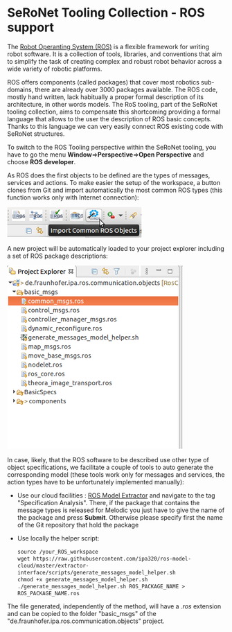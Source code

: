 # SeRoNet Tooling Collection - ROS support

The [Robot Operanting System (ROS)](https://www.ros.org/) is a flexible framework for writing robot software. It is a collection of tools, libraries, and conventions that aim to simplify the task of creating complex and robust robot behavior across a wide variety of robotic platforms.

ROS offers components (called packages) that cover most robotics sub-domains, there are already over 3000 packages available. The ROS code, mostly hand written, lack habitually a proper formal description of its architecture, in other words models. The RoS tooling, part of the SeRoNet tooling collection, aims to compensate this shortcoming providing a formal language that allows to the user the description of ROS basic concepts. Thanks to this language we can very easily connect ROS existing code with SeRoNet structures.

To switch to the ROS Tooling perspective within the SeRoNet tooling, you have to go the menu **Window**=>**Perspective**=>**Open Perspective** and choose **ROS developer**.

As ROS does the first objects to be defined are the types of messages, services and actions. To make easier the setup of the workspace, a button clones from Git and import automatically the most common ROS types (this function works only with Internet connection):

 ![ImportROSCommonObjects](Screenshots/01-ImportCommnObjects.png)

A new project will be automatically loaded to your project explorer including a set of ROS package descriptions:

 ![de.fraunhofer.ipa.ros.communication.objects.png](Screenshots/de.fraunhofer.ipa.ros.communication.objects.png)

In case, likely, that the ROS software to be described use other type of object specifications, we facilitate a couple of tools to auto generate the corresponding model (these tools work only for messages and services, the action types have to be unfortunately implemented manually):

- Use our cloud facilities : [ROS Model Extractor](http://ros-model.seronet-project.de/) and navigate to the tag "Specification Analysis". There, if the package that contains the message types is released for Melodic you just have to give the name of the package and press **Submit**. Otherwise please specify first the name of the Git repository that hold the package

- Use locally the helper script:

    ```
    source /your_ROS_workspace
    wget https://raw.githubusercontent.com/ipa320/ros-model-cloud/master/extractor-interface/scripts/generate_messages_model_helper.sh
    chmod +x generate_messages_model_helper.sh
    ./generate_messages_model_helper.sh ROS_PACKAGE_NAME > ROS_PACKAGE_NAME.ros
    ```

The file generated, independently of the method, will have a *.ros* extension and can be copied to the folder "basic_msgs" of the "de.fraunhofer.ipa.ros.communication.objects" project.


